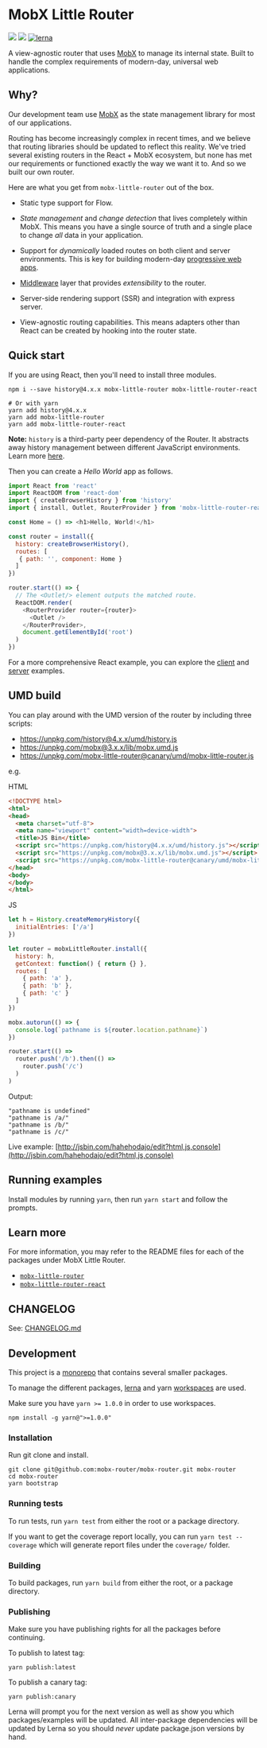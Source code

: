 # MobX Little Router

[![](https://codecov.io/gh/mobx-little-router/mobx-little-router/branch/master/graph/badge.svg)](https://codecov.io/gh/mobx-little-router/mobx-little-router)
[![](https://api.travis-ci.org/mobx-little-router/mobx-little-router.svg?branch=master)](https://travis-ci.org/mobx-little-router/mobx-little-router)
[![lerna](https://img.shields.io/badge/maintained%20with-lerna-cc00ff.svg)](https://lernajs.io/)

A view-agnostic router that uses [MobX](https://mobx.js.org/) to manage its internal state. Built
to handle the complex requirements of modern-day, universal web applications.

## Why?

Our development team use [MobX](https://mobx.js.org) as the state management library for most of our
applications.

Routing has become increasingly complex in recent times, and we believe that routing libraries should
be updated to reflect this reality. We've tried several existing routers in the React + MobX ecosystem, but
none has met our requirements or functioned exactly the way we want it to. And so we built our own router.

Here are what you get from `mobx-little-router` out of the box.

- Static type support for Flow.

- *State management* and *change detection* that lives completely within MobX. This means you have a single source of
  truth and a single place to change *all* data in your application.

- Support for *dynamically* loaded routes on both client and server environments. This is key for
  building modern-day [progressive web apps](https://developers.google.com/web/progressive-web-apps/).

- [Middleware](./packages/mobx-little-router/docs/advanced/middleware.md) layer that provides *extensibility* to the router.

- Server-side rendering support (SSR) and integration with express server.

- View-agnostic routing capabilities. This means adapters other than React can be created by hooking
  into the router state.

## Quick start

If you are using React, then you'll need to install three modules.

```
npm i --save history@4.x.x mobx-little-router mobx-little-router-react

# Or with yarn
yarn add history@4.x.x
yarn add mobx-little-router
yarn add mobx-little-router-react
```

**Note:** `history` is a third-party peer dependency of the Router. It abstracts away history management
between different JavaScript environments. Learn more [here](https://github.com/ReactTraining/history/).

Then you can create a *Hello World* app as follows.

```js
import React from 'react'
import ReactDOM from 'react-dom'
import { createBrowserHistory } from 'history'
import { install, Outlet, RouterProvider } from 'mobx-little-router-react'

const Home = () => <h1>Hello, World!</h1>

const router = install({
  history: createBrowserHistory(),
  routes: [
   { path: '', component: Home }
  ]
})

router.start(() => {
  // The <Outlet/> element outputs the matched route.
  ReactDOM.render(
    <RouterProvider router={router}>
      <Outlet />
    </RouterProvider>,
    document.getElementById('root')
  )
})
```

For a more comprehensive React example, you can explore the [client](https://github.com/mobx-little-router/mobx-little-router/blob/master/examples/react-client/src/index.js)
and [server](https://github.com/mobx-little-router/mobx-little-router/blob/master/examples/react-server-side-rendering/index.js) examples.

## UMD build

You can play around with the UMD version of the router by including three scripts:

- https://unpkg.com/history@4.x.x/umd/history.js
- https://unpkg.com/mobx@3.x.x/lib/mobx.umd.js
- https://unpkg.com/mobx-little-router@canary/umd/mobx-little-router.js

e.g.

HTML

```html
<!DOCTYPE html>
<html>
<head>
  <meta charset="utf-8">
  <meta name="viewport" content="width=device-width">
  <title>JS Bin</title>
  <script src="https://unpkg.com/history@4.x.x/umd/history.js"></script>
  <script src="https://unpkg.com/mobx@3.x.x/lib/mobx.umd.js"></script>
  <script src="https://unpkg.com/mobx-little-router@canary/umd/mobx-little-router.js"></script>
</head>
<body>
</body>
</html>
```

JS

```js
let h = History.createMemoryHistory({
  initialEntries: ['/a']
})

let router = mobxLittleRouter.install({
  history: h,
  getContext: function() { return {} },
  routes: [
    { path: 'a' },
    { path: 'b' },
    { path: 'c' }
  ]
})

mobx.autorun(() => {
  console.log(`pathname is ${router.location.pathname}`)
})

router.start(() =>
  router.push('/b').then(() =>
    router.push('/c')
  )
)
```

Output:

```
"pathname is undefined"
"pathname is /a/"
"pathname is /b/"
"pathname is /c/"
```

Live example: [http://jsbin.com/hahehodajo/edit?html,js,console](http://jsbin.com/hahehodajo/edit?html,js,console)

## Running examples

Install modules by running `yarn`, then run `yarn start` and follow the prompts.

## Learn more

For more information, you may refer to the README files for each of the packages under MobX Little Router.

- [`mobx-little-router`](./packages/mobx-little-router)
- [`mobx-little-router-react`](./packages/mobx-little-router-react)

## CHANGELOG

See: [CHANGELOG.md](./CHANGELOG.md)

## Development

This project is a [monorepo](http://www.drmaciver.com/2016/10/why-you-should-use-a-single-repository-for-all-your-companys-projects/)
that contains several smaller packages.

To manage the different packages, [lerna](https://lernajs.io/)
and yarn [workspaces](https://yarnpkg.com/blog/2017/08/02/introducing-workspaces/) are used.

Make sure you have `yarn >= 1.0.0` in order to use workspaces.

```
npm install -g yarn@">=1.0.0"
```

### Installation

Run git clone and install.

```
git clone git@github.com:mobx-router/mobx-router.git mobx-router
cd mobx-router
yarn bootstrap
```

### Running tests

To run tests, run `yarn test` from either the root or a package directory.

If you want to get the coverage report locally, you can run `yarn test --coverage` which will
generate report files under the `coverage/` folder.

### Building

To build packages, run `yarn build` from either the root, or a package directory.

### Publishing

Make sure you have publishing rights for all the packages before continuing.

To publish to latest tag:

```
yarn publish:latest
```

To publish a canary tag:

```
yarn publish:canary
```

Lerna will prompt you for the next version as well as show you which packages/examples will be updated.
All inter-package dependencies will be updated by Lerna so you should *never* update package.json versions by hand.
